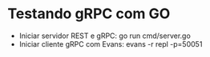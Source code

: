 # Testando gRPC com GO

* Iniciar servidor REST e gRPC: go run cmd/server.go
* Iniciar cliente gRPC com Evans: evans -r repl -p=50051